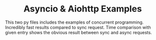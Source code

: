 <h1 align='center'>Asyncio & Aiohttp Examples</h1>

This two py files includes the examples of concurrent programming.
Incredibly fast results compared to sync request.
Time comparison with given entry shows the obvious result between sync and async requests.
